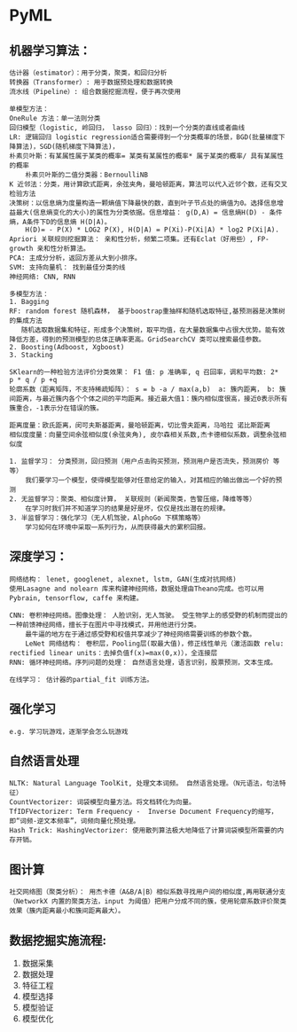 # PyML
## 机器学习算法：
    
    估计器（estimator）：用于分类，聚类，和回归分析
    转换器（Transformer）: 用于数据预处理和数据转换
    流水线（Pipeline）: 组合数据挖掘流程，便于再次使用
    
    单模型方法：
    OneRule 方法：单一法则分类
	回归模型（logistic, 岭回归， lasso 回归）：找到一个分类的直线或者曲线	
	LR: 逻辑回归 logistic regression适合需要得到一个分类概率的场景，BGD(批量梯度下降算法)，SGD(随机梯度下降算法)，
	朴素贝叶斯：有某属性属于某类的概率= 某类有某属性的概率* 属于某类的概率/ 具有某属性的概率
		朴素贝叶斯的二值分类器：BernoulliNB
	K 近邻法：分类，用计算欧式距离，余弦夹角，曼哈顿距离，算法可以代入近邻个数，还有交叉检验方法
	决策树：以信息熵为度量构造一颗熵值下降最快的数，直到叶子节点处的熵值为0。选择信息增益最大(信息熵变化的大小)的属性为分类依据。信息增益： g(D,A) = 信息熵H(D) - 条件熵，A条件下D的信息熵 H(D|A)。 
		H(D)= - P(X) * LOG2 P(X), H(D|A) = P(Xi)-P(Xi|A) * log2 P(Xi|A).
	Apriori 关联规则挖掘算法： 亲和性分析，频繁二项集。还有Eclat（好用些）, FP-growth 亲和性分析算法。
	PCA: 主成分分析，返回方差从大到小排序。
	SVM: 支持向量机： 找到最佳分类的线
	神经网络: CNN, RNN
	
	多模型方法：
	1. Bagging
	RF: random forest 随机森林， 基于boostrap重抽样和随机选取特征,基预测器是决策树的集成方法
	   随机选取数据集和特征，形成多个决策树，取平均值，在大量数据集中占很大优势。能有效降低方差，得到的预测模型的总体正确率更高。GridSearchCV 类可以搜索最佳参数。
	2. Boosting(Adboost, Xgboost)
	3. Stacking
	
	SKlearn的一种检验方法评价分类效果： F1 值: p 准确率, q 召回率，调和平均数: 2*  p * q / p +q 
    轮廓系数（距离矩阵，不支持稀疏矩阵）： s = b -a / max(a,b)  a: 簇内距离， b: 簇间距离，与最近簇内各个个体之间的平均距离。接近最大值1：簇内相似度很高，接近0表示所有簇重合，-1表示分在错误的簇。

    距离度量：欧氏距离，闵可夫斯基距离，曼哈顿距离，切比雪夫距离，马哈拉 诺比斯距离
    相似度度量：向量空间余弦相似度(余弦夹角), 皮尔森相关系数,杰卡德相似系数，调整余弦相似度

    1. 监督学习： 分类预测，回归预测（用户点击购买预测，预测用户是否流失，预测房价 等等）
	    我们要学习一个模型，使得模型能够对任意给定的输入，对其相应的输出做出一个好的预测
    2. 无监督学习：聚类、相似度计算， 关联规则（新闻聚类，告警压缩，降维等等）
	    在学习时我们并不知道学习的结果是好是坏，仅仅是找出潜在的规律。
    3. 半监督学习：强化学习（无人机驾驶，AlphoGo 下棋策略等）
	    学习如何在环境中采取一系列行为，从而获得最大的累积回报。

## 深度学习：
    
    网络结构： lenet, googlenet, alexnet, lstm, GAN(生成对抗网络)
    使用Lasagne and nolearn 库来构建神经网络，数据处理由Theano完成。也可以用Pybrain, tensorflow, caffe 来构建。
    
    CNN: 卷积神经网络。图像处理： 人脸识别，无人驾驶。 受生物学上的感受野的机制而提出的一种前馈神经网络，擅长于在图片中寻找模式，并用他进行分类。
		最牛逼的地方在于通过感受野和权值共享减少了神经网络需要训练的参数个数。
		LeNet 网络结构： 卷积层，Pooling层(取最大值)，修正线性单元（激活函数 relu: rectified linear units：去掉负值f(x)=max(0,x)），全连接层
	RNN: 循环神经网络。序列问题的处理： 自然语言处理，语言识别，股票预测，文本生成。
    
    在线学习： 估计器的partial_fit 训练方法。
    
## 强化学习
    
    e.g. 学习玩游戏，逐渐学会怎么玩游戏
    
## 自然语言处理

    NLTK: Natural Language ToolKit, 处理文本词频。 自然语言处理。（N元语法，句法特征）
    CountVectorizer: 词袋模型向量方法。将文档转化为向量。
    TfIDFVectorizer: Term Frequency -  Inverse Document Frequency的缩写，即“词频-逆文本频率”，词频向量化预处理。
    Hash Trick: HashingVectorizer: 使用散列算法极大地降低了计算词袋模型所需要的内存开销。
    
## 图计算

    社交网络图（聚类分析）： 用杰卡德（A&B/A|B）相似系数寻找用户间的相似度,再用联通分支（NetworkX 内置的聚类方法，input 为阈值）把用户分成不同的簇，使用轮廓系数评价聚类效果（簇内距离最小和簇间距离最大）。
 
## 数据挖掘实施流程:
    
 1. 数据采集
 2. 数据处理
 3. 特征工程
 4. 模型选择
 5. 模型验证
 6. 模型优化
    